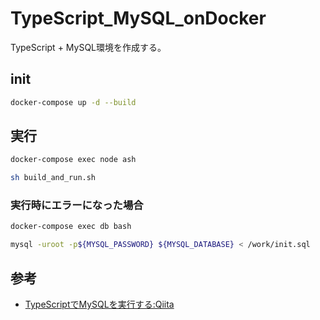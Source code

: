 # TypeScript_MySQL_onDocker

TypeScript + MySQL環境を作成する。

## init

``` sh
docker-compose up -d --build
```

## 実行

``` sh
docker-compose exec node ash
```

``` sh
sh build_and_run.sh
```

### 実行時にエラーになった場合

``` sh
docker-compose exec db bash
```

``` sh
mysql -uroot -p${MYSQL_PASSWORD} ${MYSQL_DATABASE} < /work/init.sql
```

## 参考

- [TypeScriptでMySQLを実行する:Qiita](https://qiita.com/ucan-lab/items/36f67633bc6e8b4229dc#tsc-init)